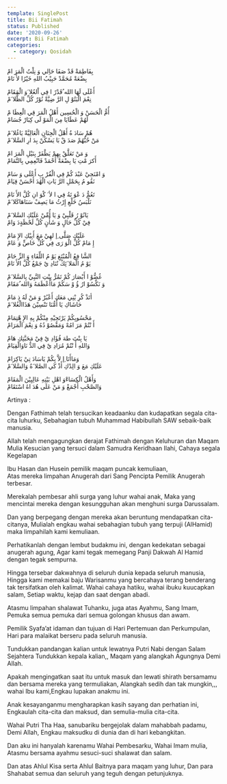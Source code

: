 ```yaml
---
template: SinglePost
title: Bii Fatimah
status: Published
date: '2020-09-26'
excerpt: Bii Fatimah
categories:
  - category: Qosidah
---
```

ﺑِﻔَﺎﻃِﻤَﺔْ ﻗَﺪْ ﺻَﻔَﺎ ﺣَﺎِﻟﻲ ﻭَ ﻧِﻠْﺖُ ﺍﻟْﻤَﺮَ ﺍﻡْ  
ﺑِﻀْﻌَﺔْ ﻣُﺤَﻤَّﺪْ ﺣَﺒِﻴْﺐُ ﺍﻟﻠﻪِ ﺧَﻴْﺮُﺍ ﻷَ ﻧَﺎﻡْ  


ﺃَﻋْﻠَﻰ ﻟَﻬَﺎ ﺍﻟﻠﻪ ُﻗَﺪْﺭً ﺍ ﻓِﻲ ﺍْﻟﻌُﻼ َﻭَ ﺍﻟْﻤَﻘَﺎﻡْ    
ﻧِﻌْﻢَ ﺍﻟْﺒَﺘُﻮْ ﻝِ ﺍﻟﺮَّ ﺿِﻴَّﺔْ ﻧُﻮْﺭٌ ﻛُﻞِّ ﺍﻟﻈُّﻼ َﻡْ  


ﺃُﻡُّ ﺍﻟْﺤَﺴَﻦْ ﻭَ ﺍﻟْﺤُﺴِﻴﻦ ﺃَﻫْﻞُ ﺍﻟْﻤَﺮَ ﻗِﻲ ﺍﻟْﻌِﻈَﺎ ﻡْ    
ﻟَﻬُﻢْ ﻋَﻄَﺎﻳَﺎ ﻣِﻦَ ﺍﻟْﻤَﻮْ ﻟَﻰ ﻛِﺒَﺎﺭْ ﺟُﺴَﺎﻡْ  


ﻫُﻢْ ﺳَﺎﺩَ ﺓُ ﺃَﻫْﻞُ ﺍﻟْﺠِﻨَﺎﻥِ ﺍﻟْﻌَﺎﻟِﻴَّﺔْ ﻳَﺎﻏُﻼ َﻡْ  
ﻣَﻦْ ﺣُﺒُّﻬُﻢْ ﺻَﺪَ ﻕْ ﺑَﺎ ﻳَﺴْﻜُﻦْ ﺑِﺪَ ﺍﺭِ ﺍﻟﺴَّﻼ َﻡْ  


ﻭَ ﻣَﻦْ ﺗَﻌَﻠَّﻖْ ﺑِﻬِﻢْ ﻳَﻈْﻔَﺮْ ﺑِﻨَﻴْﻞِ ﺍﻟْﻤَﺮَ ﺍﻡْ  
ﺃَﻛﺮَ ﻣْﺖِ ﻳَﺎ ﺑِﻀْﻌَﺔْ ﺃَﺣْﻤَﺪْ ﻓَﺎﻧْﻌِﻤِﻲ ﺑِﺎﻟﺘَّﻤَﺎﻡْ  


ﻭَ ﺍﻣْﻨَﺤِﻲْ ﻋَﺒْﺪَ ﻛُﻢْ ﻓِﻲ ﺍﻟْﻘُﺮْ ﺏِ ﺃَﻋْﻠَﻰ ﻭَ ﺳَﺎﻡْ  
ﻧَﻘُﻮ ﻡُ ﺑِﺤَﻤْﻞِ ﺍﻟﺮَّ ﻳَﺎﺕِ ﺍﻟْﻬُﺪَ ﺃَﺣْﺴَﻦْ ﻗِﻴَﺎﻡْ  


ﺗَﻌُﻢُّ ﺩَ ﻋْﻮَ ﺗَﺔُ ﻓِﻲ ﺍ ﻷ َ ﻛْﻮَ ﺍﻥِ ﻛُﻞَّ ﺍﻷَ ﻧَﺎﻡْ  
ﻧَﻠْﺒَﺲُ ﺧَﻠْﻊِ ﺇِﺭْﺙُ ﻣَﺎ ﻳَﺼِﻒْ ﺳَﻨَﺎﻫَﺎﻛَﻼ َﻡْ  


ﻳَﺎﻧُﻮْ ﺭُ ﻗَﻠْﺒِﻲْ ﻭَ ﻳَﺎ ﺃُﻣِّﻲْ ﻋَﻠَﻴْﻚِ ﺍﻟﺴَّﻼ َﻡْ  
ﻓِﻲْ ﻛُﻞِّ ﺣَﺎﻝٍ ﻭَ ﺷَﺄْﻥٍ ﻛُﻞِّ ﻟَﺤْﻈَﺔٍﺩَ ﻭَﺍﻡْ  


ﻋَﻠَﻴْﻚِ ﺻَﻠَّﻰ ِﺇ ﻟﻬِﻲْ ﻣَﻊَ ﺃَﺑِﻴْﻚِ ﺍﻹِ ﻣَﺎﻡْ  
ﺇِ ﻣَﺎﻡْ ﻛُﻞِّ ﺍﻟْﻮَ ﺭَﻯ ﻓِﻲ ﻛُﻞِّ ﺧَﺎﺹٍّ ﻭَ ﻋَﺎﻡْ  


ﺍﻟﺸَّﺎ ﻓِﻊُ ﺍﻟْﻤُﺒْﺘَﻎِ ﻳَﻮْ ﻡُ ﺍﻟﻠِّﻘَﺎﺀِ ﻭَ ﺍﻟﺰِّ ﺣَﺎﻡْ  
ﻳَﻮْ ﻡُ ﺍﻟْﻤَﻼ َﺋِﻚْ ﺗُﻨَﺎﺩِ ﻱْ ﺟَﻤْﻊُ ﻛُﻞَّ ﺍﻷَ ﻧَﺎﻡْ  


ﻏُﻀُّﻮْ ﺍ ﺃَﺑْﺼَﺎﺭَ ﻛُﻢْ ﺗَﻤُﺮُّ ﺑِﻨْﺖِ ﺍﻟﻨَّﺒِﻲِّ ﺑِﺎﻟﺴَّﻼ َﻡْ  
ﻭَ ﻧَﻜِّﺴُﻮْ ﺍﺭُ ﺅُ ﻭْ ﺳَﻜُﻢْ ﻣَﺎﺃَﻋْﻈَﻤَﻪُ ﻭَﺍﻟﻠﻪ ُﻣَﻘَﺎﻡْ  


ﺃﺗَﺬْ ﻛُﺮِ ﻳْﻨِﻲ ﻣَﻌَﻚِ ﺃَﻋْﺒُﺮْ ﻭَ ﻣَﻦْ ﻟَﻪُ ﺫِ ﻣَﺎﻡْ  
ﺣَﺎﺷَﺎﻙِ ﻳَﺎ ﺃُﻣُّﻨَﺎ ﺗَﻨْﺴِﻴْﻦَ ﻫَﺬَﺍﺍﻟْﻐُﻼ َﻡْ  


ﻣَﺤْﺴُﻮﺑِﻜُﻢْ ﻳَﺮْﺗَﺠِﻴْﻪِ ﻣِﻨْﻜُﻢْ ﺑِﻪِ ﺍﻹِ ﻫْﺘِﻤَﺎﻡْ  
ﺃَ ﻧْﺘُﻢْ ﻣَﺮَ ﺍﻣُﻪْ ﻭَﻣَﻘْﺼُﻮْ ﺩُﻩُ ﻭَ ﻧِﻌْﻢَ ﺍﻟْﻤَﺮَﺍﻡْ  


ﻳَﺎ ﺑِﻨْﺖَ ﻃﻪَ ﻓُﺆَﺍﺩِ ﻱْ ﻓِﻲْ ﻣَﺤَﺒَّﺘِﻚِ ﻫَﺎﻡْ  
ﻭَﺍﻟﻠﻪِ ﺃَ ﻧْﺘُﻢْ ﻣُﺮَﺍﺩِ ﻱْ ﻓِﻲ ﺍﻟﺪُّ ﻧَﺎﻭَﺍﻟْﻘِﻴَﺎﻡْ  


ﻭَﻣَﺎﺃَﻧَﺎ ِﺇ ﻻَّ ﺑِﻜُﻢْ ﻳَﺎﺳَﺎﺩَ ﺗِﻲْ ﻳَﺎﻛِﺮَﺍﻡْ  
ﻋَﻠَﻴْﻚِ ﻣَﻊَ ﻭَ ﺍﻟِﺪْﻙِ ﺃَﺫْ ﻛَﻲ ﺍﻟﺼَّﻼ َﺓُ ﻭَﺍﻟﺴَّﻼ َﻡْ  


ﻭَﺃَﻫْﻞُ ﺍﻟْﻜِﺴَﺎﺀْﻭَ ﺍﻫْﻞِ ﺑَﻴْﺘِﻪِ ﻋَﺎﻟِﻴِﻴْﻦَ ﺍﻟْﻤَﻘَﺎﻡْ  
ﻭَﺍﻟﺼَّﺤْﺐِ ﺃَﺟْﻤَﻊْ ﻭَ ﻣَﻦْ ﻋَﻠَﻰ ﻫُﺪَ ﺍﻩُ ﺍﺳْﺘَﻘَﺎﻡْ  


Artinya : 

Dengan Fathimah telah tersucikan keadaanku dan kudapatkan segala cita-cita luhurku,
Sebahagian tubuh Muhammad Habibullah SAW sebaik-baik manusia.

Allah telah mengagungkan derajat Fathimah dengan Keluhuran dan Maqam Mulia 
Kesucian yang tersuci dalam Samudra Keridhaan Ilahi, Cahaya segala Kegelapan

Ibu Hasan dan Husein pemilik maqam puncak kemuliaan,  
Atas mereka limpahan Anugerah dari Sang Pencipta Pemilik Anugerah terbesar.

Merekalah pembesar ahli surga yang luhur wahai anak, 
Maka yang mencintai mereka dengan kesungguhan akan menghuni surga Darussalam.

Dan yang berpegang dengan mereka akan beruntung mendapatkan cita-citanya, 
Mulialah engkau wahai sebahagian tubuh yang terpuji (AlHamid) maka limpahilah kami kemuliaan.

Perhatikanlah dengan lembut budakmu ini, dengan kedekatan sebagai anugerah agung, 
Agar kami tegak memegang Panji Dakwah Al Hamid dengan tegak sempurna.

Hingga tersebar dakwahnya di seluruh dunia kepada seluruh manusia, 
Hingga kami memakai baju Warisanmu yang bercahaya terang benderang tak tersifatkan oleh kalimat.
Wahai cahaya hatiku, wahai ibuku kuucapkan salam,
Setiap waktu, kejap dan saat dengan abadi.

Atasmu limpahan shalawat Tuhanku, juga atas Ayahmu, Sang Imam, 
Pemuka semua pemuka dari semua golongan khusus dan awam.

Pemilik Syafa’at idaman dan tujuan di Hari Pertemuan dan Perkumpulan, 
Hari para malaikat berseru pada seluruh manusia.

Tundukkan pandangan kalian untuk lewatnya Putri Nabi dengan Salam Sejahtera
Tundukkan kepala kalian,, Maqam yang alangkah Agungnya Demi Allah.

Apakah mengingatkan saat itu untuk masuk dan lewati shirath bersamamu dan bersama mereka yang termuliakan, 
Alangkah sedih dan tak mungkin,,, wahai Ibu kami,Engkau lupakan anakmu ini.

Anak kesayanganmu mengharapkan kasih sayang dan perhatian ini, 
Engkaulah cita-cita dan maksud, dan semulia-mulia cita-cita.

Wahai Putri Tha Haa, sanubariku bergejolak dalam mahabbah padamu, 
Demi Allah, Engkau maksudku di dunia dan di hari kebangkitan.

Dan aku ini hanyalah karenamu Wahai Pembesarku,
Wahai Imam mulia, Atasmu bersama ayahmu sesuci-suci shalawat dan salam.

Dan atas Ahlul Kisa serta Ahlul Baitnya para maqam yang luhur, 
Dan para Shahabat semua dan seluruh yang teguh dengan petunjuknya.

